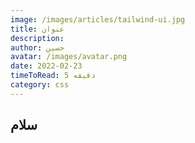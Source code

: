 ```yaml
---
image: /images/articles/tailwind-ui.jpg
title: عنوان
description:
author: حسین
avatar: /images/avatar.png
date: 2022-02-23
timeToRead: 5 دقیقه
category: css
---
```


## سلام
